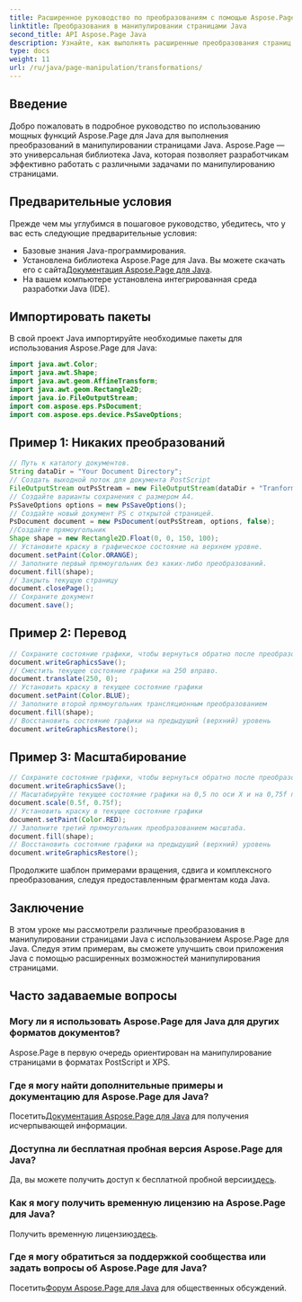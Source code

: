 ```yaml
---
title: Расширенное руководство по преобразованиям с помощью Aspose.Page
linktitle: Преобразования в манипулировании страницами Java
second_title: API Aspose.Page Java
description: Узнайте, как выполнять расширенные преобразования страниц в Java с помощью Aspose.Page для Java. Усовершенствуйте свои Java-приложения с помощью мощных возможностей манипулирования.
type: docs
weight: 11
url: /ru/java/page-manipulation/transformations/
---
```

## Введение
Добро пожаловать в подробное руководство по использованию мощных функций Aspose.Page для Java для выполнения преобразований в манипулировании страницами Java. Aspose.Page — это универсальная библиотека Java, которая позволяет разработчикам эффективно работать с различными задачами по манипулированию страницами.
## Предварительные условия
Прежде чем мы углубимся в пошаговое руководство, убедитесь, что у вас есть следующие предварительные условия:
- Базовые знания Java-программирования.
-  Установлена библиотека Aspose.Page для Java. Вы можете скачать его с сайта[Документация Aspose.Page для Java](https://reference.aspose.com/page/java/).
- На вашем компьютере установлена интегрированная среда разработки Java (IDE).
## Импортировать пакеты
В свой проект Java импортируйте необходимые пакеты для использования Aspose.Page для Java:
```java
import java.awt.Color;
import java.awt.Shape;
import java.awt.geom.AffineTransform;
import java.awt.geom.Rectangle2D;
import java.io.FileOutputStream;
import com.aspose.eps.PsDocument;
import com.aspose.eps.device.PsSaveOptions;

```
## Пример 1: Никаких преобразований
```java
// Путь к каталогу документов.
String dataDir = "Your Document Directory";
// Создать выходной поток для документа PostScript
FileOutputStream outPsStream = new FileOutputStream(dataDir + "Tranformations_outPS.ps");
// Создайте варианты сохранения с размером А4.
PsSaveOptions options = new PsSaveOptions();
// Создайте новый документ PS с открытой страницей.
PsDocument document = new PsDocument(outPsStream, options, false);
//Создайте прямоугольник
Shape shape = new Rectangle2D.Float(0, 0, 150, 100);
// Установите краску в графическое состояние на верхнем уровне.
document.setPaint(Color.ORANGE);
// Заполните первый прямоугольник без каких-либо преобразований.
document.fill(shape);
// Закрыть текущую страницу
document.closePage();
// Сохраните документ
document.save();
```
## Пример 2: Перевод
```java
// Сохраните состояние графики, чтобы вернуться обратно после преобразования.
document.writeGraphicsSave();
// Сместить текущее состояние графики на 250 вправо.
document.translate(250, 0);
// Установить краску в текущее состояние графики
document.setPaint(Color.BLUE);
// Заполните второй прямоугольник трансляционным преобразованием
document.fill(shape);
// Восстановить состояние графики на предыдущий (верхний) уровень
document.writeGraphicsRestore();
```
## Пример 3: Масштабирование
```java
// Сохраните состояние графики, чтобы вернуться обратно после преобразования.
document.writeGraphicsSave();
// Масштабируйте текущее состояние графики на 0,5 по оси X и на 0,75f по оси Y.
document.scale(0.5f, 0.75f);
// Установить краску в текущее состояние графики
document.setPaint(Color.RED);
// Заполните третий прямоугольник преобразованием масштаба.
document.fill(shape);
// Восстановить состояние графики на предыдущий (верхний) уровень
document.writeGraphicsRestore();
```
Продолжите шаблон примерами вращения, сдвига и комплексного преобразования, следуя предоставленным фрагментам кода Java.
## Заключение
В этом уроке мы рассмотрели различные преобразования в манипулировании страницами Java с использованием Aspose.Page для Java. Следуя этим примерам, вы сможете улучшить свои приложения Java с помощью расширенных возможностей манипулирования страницами.
## Часто задаваемые вопросы
### Могу ли я использовать Aspose.Page для Java для других форматов документов?
Aspose.Page в первую очередь ориентирован на манипулирование страницами в форматах PostScript и XPS.
### Где я могу найти дополнительные примеры и документацию для Aspose.Page для Java?
 Посетить[Документация Aspose.Page для Java](https://reference.aspose.com/page/java/) для получения исчерпывающей информации.
### Доступна ли бесплатная пробная версия Aspose.Page для Java?
 Да, вы можете получить доступ к бесплатной пробной версии[здесь](https://releases.aspose.com/).
### Как я могу получить временную лицензию на Aspose.Page для Java?
 Получить временную лицензию[здесь](https://purchase.aspose.com/temporary-license/).
### Где я могу обратиться за поддержкой сообщества или задать вопросы об Aspose.Page для Java?
 Посетить[Форум Aspose.Page для Java](https://forum.aspose.com/c/page/39) для общественных обсуждений.